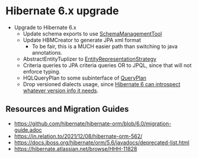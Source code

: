 # Hibernate 6.x upgrade

* Upgrade to Hibernate 6.x
  * Update schema exports to use [SchemaManagementTool](https://docs.jboss.org/hibernate/orm/6.0/javadocs/org/hibernate/tool/schema/spi/SchemaManagementTool.html) 
  * Update HBMCreator to generate JPA xml format
    * To be fair, this is a MUCH easier path than switching to java annotations.
  * AbstractEntityTuplizer to [EntityRepresentationStrategy](https://docs.jboss.org/hibernate/orm/6.3/javadocs/org/hibernate/metamodel/spi/ManagedTypeRepresentationStrategy.html)
  * Criteria queries to JPA criteria queries OR to JPQL, since that will not enforce typing.
  * HQLQueryPlan to some subinterface of [QueryPlan](https://docs.jboss.org/hibernate/orm/6.3/javadocs/org/hibernate/query/spi/QueryPlan.html)
  * Drop versioned dialects usage, since [Hibernate 6 can introspect whatever version info it needs](https://github.com/hibernate/hibernate-orm/blob/6.0/migration-guide.adoc#dialects).

## Resources and Migration Guides

* https://github.com/hibernate/hibernate-orm/blob/6.0/migration-guide.adoc
* https://in.relation.to/2021/12/08/hibernate-orm-562/
* https://docs.jboss.org/hibernate/orm/5.6/javadocs/deprecated-list.html
* https://hibernate.atlassian.net/browse/HHH-11828